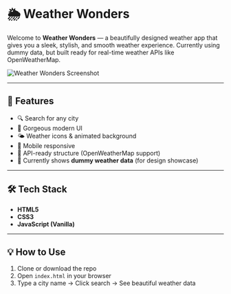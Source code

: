 # 🌦️ Weather Wonders

Welcome to **Weather Wonders** — a beautifully designed weather app that gives you a sleek, stylish, and smooth weather experience. Currently using dummy data, but built ready for real-time weather APIs like OpenWeatherMap.

![Weather Wonders Screenshot](./preview.png)

---

## 🚀 Features

- 🔍 Search for any city
- 🎨 Gorgeous modern UI
- 🌤️ Weather icons & animated background
- 📱 Mobile responsive
- 📡 API-ready structure (OpenWeatherMap support)
- 🚧 Currently shows **dummy weather data** (for design showcase)

---

## 🛠️ Tech Stack

- **HTML5**  
- **CSS3**  
- **JavaScript (Vanilla)**

---

## 💡 How to Use

1. Clone or download the repo
2. Open `index.html` in your browser
3. Type a city name → Click search → See beautiful weather data


